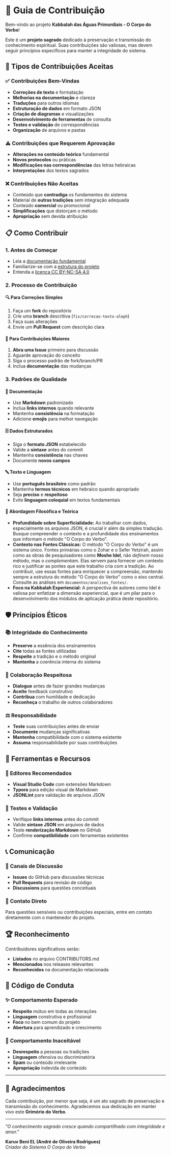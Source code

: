 # 🤝 Guia de Contribuição

Bem-vindo ao projeto **Kabbalah das Águas Primordiais - O Corpo do Verbo**! 

Este é um **projeto sagrado** dedicado à preservação e transmissão do conhecimento espiritual. Suas contribuições são valiosas, mas devem seguir princípios específicos para manter a integridade do sistema.

## 🎯 Tipos de Contribuições Aceitas

### ✅ **Contribuições Bem-Vindas**
- **Correções de texto** e formatação
- **Melhorias na documentação** e clareza
- **Traduções** para outros idiomas
- **Estruturação de dados** em formato JSON
- **Criação de diagramas** e visualizações
- **Desenvolvimento de ferramentas** de consulta
- **Testes e validação** de correspondências
- **Organização** de arquivos e pastas

### ⚠️ **Contribuições que Requerem Aprovação**
- **Alterações no conteúdo teórico** fundamental
- **Novos protocolos** ou práticas
- **Modificações nas correspondências** das letras hebraicas
- **Interpretações** dos textos sagrados

### ❌ **Contribuições Não Aceitas**
- Conteúdo que **contradiga** os fundamentos do sistema
- Material de **outras tradições** sem integração adequada
- Conteúdo **comercial** ou promocional
- **Simplificações** que distorçam o método
- **Apropriação** sem devida atribuição

## 📋 Como Contribuir

### 1. **Antes de Começar**
- Leia a [documentação fundamental](documentos/textos-fundamentais/)
- Familiarize-se com a [estrutura do projeto](README.md)
- Entenda a [licença CC BY-NC-SA 4.0](LICENSE.md)

### 2. **Processo de Contribuição**

#### 🔍 **Para Correções Simples**
1. Faça um **fork** do repositório
2. Crie uma **branch** descritiva (`fix/correcao-texto-aleph`)
3. Faça suas alterações
4. Envie um **Pull Request** com descrição clara

#### 📝 **Para Contribuições Maiores**
1. **Abra uma Issue** primeiro para discussão
2. Aguarde aprovação do conceito
3. Siga o processo padrão de fork/branch/PR
4. Inclua **documentação** das mudanças

### 3. **Padrões de Qualidade**

#### 📖 **Documentação**
- Use **Markdown** padronizado
- Inclua **links internos** quando relevante
- Mantenha **consistência** na formatação
- Adicione **emojis** para melhor navegação

#### 🗄️ **Dados Estruturados**
- Siga o **formato JSON** estabelecido
- Valide a **sintaxe** antes do commit
- Mantenha **consistência** nas chaves
- Documente **novos campos**

#### 🔤 **Texto e Linguagem**
- Use **português brasileiro** como padrão
- Mantenha **termos técnicos** em hebraico quando apropriado
- Seja **preciso** e **respeitoso**
- Evite **linguagem coloquial** em textos fundamentais

#### 🔬 **Abordagem Filosófica e Teórica**
- **Profundidade sobre Superficialidade:** Ao trabalhar com dados, especialmente os arquivos JSON, é crucial ir além da simples tradução. Busque compreender o contexto e a profundidade dos ensinamentos que informam o método "O Corpo do Verbo".
- **Contexto nas Fontes Clássicas:** O método "O Corpo do Verbo" é um sistema único. Fontes primárias como o Zohar e o Sefer Yetzirah, assim como as obras de pesquisadores como **Moshe Idel**, não *definem* nosso método, mas o *complementam*. Elas servem para fornecer um contexto rico e justificar as pontes que este trabalho cria com a tradição. Ao contribuir, use essas fontes para enriquecer a compreensão, mantendo sempre a estrutura do método "O Corpo do Verbo" como o eixo central. Consulte as análises em `documentos/analises_fontes/`.
- **Foco na Kabbalah Experiencial:** A perspectiva de autores como Idel é valiosa por enfatizar a dimensão experiencial, que é um pilar para o desenvolvimento dos módulos de aplicação prática deste repositório.
 
 ## 🛡️ Princípios Éticos
 
 ### 📚 **Integridade do Conhecimento**
- **Preserve** a essência dos ensinamentos
- **Cite** todas as fontes utilizadas
- **Respeite** a tradição e o método original
- **Mantenha** a coerência interna do sistema

### 🤝 **Colaboração Respeitosa**
- **Dialogue** antes de fazer grandes mudanças
- **Aceite** feedback construtivo
- **Contribua** com humildade e dedicação
- **Reconheça** o trabalho de outros colaboradores

### ⚖️ **Responsabilidade**
- **Teste** suas contribuições antes de enviar
- **Documente** mudanças significativas
- **Mantenha** compatibilidade com o sistema existente
- **Assuma** responsabilidade por suas contribuições

## 🔧 Ferramentas e Recursos

### 📝 **Editores Recomendados**
- **Visual Studio Code** com extensões Markdown
- **Typora** para edição visual de Markdown
- **JSONLint** para validação de arquivos JSON

### 🧪 **Testes e Validação**
- Verifique **links internos** antes do commit
- Valide **sintaxe JSON** em arquivos de dados
- Teste **renderização Markdown** no GitHub
- Confirme **compatibilidade** com ferramentas existentes

## 📞 Comunicação

### 💬 **Canais de Discussão**
- **Issues** do GitHub para discussões técnicas
- **Pull Requests** para revisão de código
- **Discussions** para questões conceituais

### 📧 **Contato Direto**
Para questões sensíveis ou contribuições especiais, entre em contato diretamente com o mantenedor do projeto.

## 🏆 Reconhecimento

Contribuidores significativos serão:
- **Listados** no arquivo CONTRIBUTORS.md
- **Mencionados** nos releases relevantes
- **Reconhecidos** na documentação relacionada

## 📜 Código de Conduta

### ✨ **Comportamento Esperado**
- **Respeito** mútuo em todas as interações
- **Linguagem** construtiva e profissional
- **Foco** no bem comum do projeto
- **Abertura** para aprendizado e crescimento

### 🚫 **Comportamento Inaceitável**
- **Desrespeito** a pessoas ou tradições
- **Linguagem** ofensiva ou discriminatória
- **Spam** ou conteúdo irrelevante
- **Apropriação** indevida de conteúdo

---

## 🙏 Agradecimentos

Cada contribuição, por menor que seja, é um ato sagrado de preservação e transmissão do conhecimento. Agradecemos sua dedicação em manter vivo este **Grimório do Verbo**.

---

*"O conhecimento sagrado cresce quando compartilhado com integridade e amor."*

**Karuv Beni EL (André de Oliveira Rodrigues)**  
*Criador do Sistema O Corpo do Verbo*